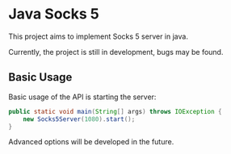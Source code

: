 # Java Socks 5
This project aims to implement Socks 5 server in java. 

Currently, the project is still in development, bugs may be found.

## Basic Usage
Basic usage of the API is starting the server:
```java
public static void main(String[] args) throws IOException {
    new Socks5Server(1080).start();
}
```

Advanced options will be developed in the future.